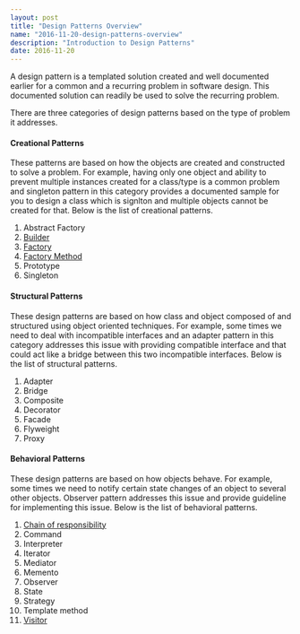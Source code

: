```yaml
---
layout: post
title: "Design Patterns Overview"
name: "2016-11-20-design-patterns-overview"
description: "Introduction to Design Patterns"
date: 2016-11-20
---
```


<p>A design pattern is a templated solution created and well documented earlier for a common and a recurring problem in software design. This documented solution can readily be used to solve the recurring problem.</p>

<p>
There are three categories of design patterns based on the type of problem it addresses.
</p>

#### **Creational Patterns**
<p>
These patterns are based on how the objects are created and constructed to solve a problem. For example, having only one object and ability to prevent multiple instances created for a class/type is a common problem and singleton pattern in this category provides a documented sample for you to design a class which is signlton and multiple objects cannot be created for that. Below is the list of creational patterns.
</p>

1. Abstract Factory
2. [Builder](http://vwtt.github.io/blog/builder-design-pattern)
3. [Factory](http://vwtt.github.io/blog/factory-design-pattern)
4. [Factory Method](http://vwtt.github.io/blog/factory-method-design-pattern)
5. Prototype
6. Singleton

#### **Structural Patterns**
<p>
These design patterns are based on how class and object composed of and structured using object oriented techniques. For example, some times we need to deal with incompatible interfaces and an adapter pattern in this category addresses this issue with providing compatible interface and that could act like a bridge between this two incompatible interfaces. Below is the list of structural patterns.
</p>

1. Adapter
2. Bridge
3. Composite
4. Decorator
5. Facade
6. Flyweight
7. Proxy
    
#### **Behavioral Patterns**
<p>
These design patterns are based on how objects behave. For example, some times we need to notify certain state changes of an object to several other objects. Observer pattern addresses this issue and provide guideline for implementing this issue. Below is the list of behavioral patterns.
</p>

1. [Chain of responsibility](http://vwtt.github.io/blog/chainofresponsibility-design-pattern)
2. Command
3. Interpreter
4. Iterator
5. Mediator
6. Memento
7. Observer
8. State
9. Strategy
10. Template method
11. [Visitor](http://vwtt.github.io/blog/visitor-design-pattern)